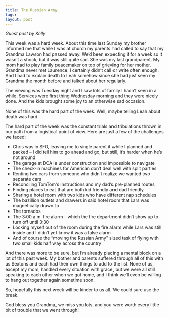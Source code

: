 ```yaml
---
title: The Russian Army
tags: 
layout: post
---
```


<i>Guest post by Kelly</i>

This week was a hard week. About this time last Sunday my brother informed me that while I was at church my parents had called to say that my Grandma Lawson had passed away.  We’d been expecting it for a week so it wasn’t a shock, but it was still quite sad.  She was my last grandparent.  My mom had to play family peacemaker on top of grieving for her mother.  Grandma never met Laurence.  I certainly didn’t call or write often enough.  And I had to explain death to Leah somehow since she had just seen my Grandma the month before and talked about her regularly.

The viewing was Tuesday night and I saw lots of family I hadn’t seen in a while.  Services were first thing Wednesday morning and they were nicely done.  And the kids brought some joy to an otherwise sad occasion.

None of this was the hard part of the week.  Well, maybe telling Leah about death was hard.

The hard part of the week was the constant trials and tribulations thrown in our path from a logistical point of view.  Here are just a few of the challenges we faced:
<ul>
<li>Chris was in SFO, leaving me to single parent it while I planned and packed – I did tell him to go ahead and go, but still, it’s harder when he’s not around</li>
<li>The garage at DCA is under construction and impossible to navigate</li>
<li>The check-in machines for American don’t deal well with split parties</li>
<li>Renting two cars from someone who didn’t realize we wanted two separate cars</li>
<li>Reconciling TomTom’s instructions and my dad’s pre-planned routes</li>
<li>Finding places to eat that are both kid friendly and dad friendly</li>
<li>Sharing a hotel room with two kids who have different nap schedules</li>
<li>The bazillion outlets and drawers in said hotel room that Lars was magnetically drawn to</li>
<li>The tornados</li>
<li>The 3:00 a.m. fire alarm – which the fire department didn’t show up to turn off until 3:30</li>
<li>Locking myself out of the room during the fire alarm while Lars was still inside and I didn’t yet know it was a false alarm</li>
<li>And of course the “moving the Russian Army” sized task of flying with two small kids half way across the country</li>
</ul>

And there was more to be sure, but I’m already placing a mental block on a lot of this past week.  My bother and parents suffered through all of this with us Sextons and each had their own things to add to the list.  None of us, except my mom, handled every situation with grace, but we were all still speaking to each other when we got home, and I think we’ll even be willing to hang out together again sometime soon.

So, hopefully this next week will be kinder to us all.  We could sure use the break.

God bless you Grandma, we miss you lots, and you were worth every little bit of trouble that we went through!
